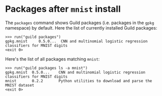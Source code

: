 # Packages after `mnist` install

The `packages` command shows Guild packages (i.e. packages in the
`gpkg` namespace) by default. Here the list of currently installed
Guild packages:

    >>> run("guild packages")
    gpkg.mnist     0.5.0...  CNN and multinomial logistic regression classifiers for MNIST digits
    <exit 0>

Here's the list of all packages matching `mnist`:

    >>> run("guild packages ls -a mnist")
    gpkg.mnist  0.5.0...    CNN and multinomial logistic regression classifiers for MNIST digits
    mnist       0.2.2       Python utilities to download and parse the MNIST dataset
    <exit 0>
